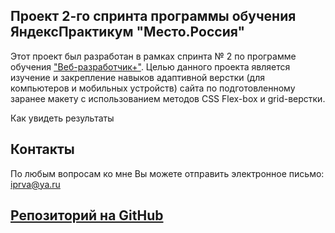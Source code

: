 Проект 2-го спринта программы обучения ЯндексПрактикум "Место.Россия"
-

Этот проект был разработан в рамках спринта № 2 по программе обучения ["Веб-разработчик+"](https://praktikum.yandex.ru/promo/long-courses/web).
Целью данного проекта является изучение и закрепление навыков адаптивной верстки (для компьютеров и мобильных устройств) сайта по подготовленному заранее макету с использованием методов CSS Flex-box и grid-верстки.

Как увидеть результаты

Контакты
-
По любым вопросам ко мне Вы можете отправить электронное письмо: iprva@ya.ru

[Репозиторий на GitHub](https://github.com/Viktor-Ryabov/mesto.git)
-
